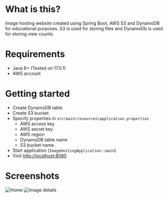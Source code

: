 # What is this?
Image hosting website created using Spring Boot, AWS S3 and DynamoDB for educational purposes. S3 is used for storing
files and DynamoDb is used for storing view counts.

# Requirements
* Java 8+ (Tested on 17.0.1)
* AWS account

# Getting started
* Create DynamoDB table
* Create S3 bucket
* Specify properties in  `src\main\resources\application.properties`
  * AWS access key
  * AWS secret key
  * AWS region
  * DynamoDB table name
  * S3 bucket name
* Start application (`ImageHostingApplication::main`)
* Visit [http://localhost:8080](http://localhost:8080)

# Screenshots
![Home](https://i.imgur.com/8szLZGi.png "Home")
![Image details](https://i.imgur.com/9FPUaFf.png "Image details")
